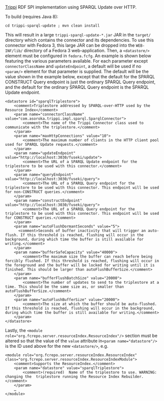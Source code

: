 [Trippi](http://trippi.sourceforge.net) RDF SPI implementation using SPARQL Update over HTTP.

To build (requires Java 8):

    cd trippi-sparql-update ; mvn clean install

This will result in a large `trippi-sparql-update-*.jar` JAR in the `target/` directory which contains the connector and its dependencies. To use this connector with Fedora 3, this large JAR can be dropped into the `WEB-INF/lib/` directory of a Fedora 3 web-application. Then, a `<datastore/>` element must be configured in `fedora.fcfg`. An example is shown below featuring the various parameters available. For each parameter except `connectorClassName` and `updateEndpoint`, a default will be used if no `<param/>` element for that parameter is supplied. The default will be the value shown in the example below, except that the default for the SPARQL CONSTRUCT Query endpoint is just the ordinary SPARQL Query endpoint, and the default for the ordinary SPARQL Query endpoint is the SPARQL Update endpoint. 


    <datastore id="sparqlTriplestore">
        <comment>Triplestore addressed by SPARQL-over-HTTP used by the Resource Index</comment>
        <param name="connectorClassName" value="com.asoroka.trippi.impl.sparql.SparqlConnector">
            <comment>The name of the Trippi Connector class used to communicate with the triplestore.</comment>
        </param>
        <param name="maxHttpConnections" value="10">
            <comment>The maximum number of clients in the HTTP client pool used for SPARQL Update requests.</comment>
        </param>
        <param name="updateEndpoint" value="http://localhost:3030/fuseki/update">
            <comment>The URL of a SPARQL Update endpoint for the triplestore to be used with this connector.</comment>
        </param>
        <param name="queryEndpoint" value="http://localhost:3030/fuseki/query">
            <comment>The URL of a SPARQL Query endpoint for the triplestore to be used with this connector. This endpoint will be used for non-CONSTRUCT queries.</comment>
        </param>
        <param name="constructEndpoint" value="http://localhost:3030/fuseki/query">
            <comment>The URL of a SPARQL Query endpoint for the triplestore to be used with this connector. This endpoint will be used for CONSTRUCT queries.</comment>
        </param>
        <param name="autoFlushDormantSeconds" value="5">
          <comment>Seconds of buffer inactivity that will trigger an auto-flush. If this threshold is reached, flushing will occur in the background, during which time the buffer is still available for writing.</comment>
        </param>
        <param name="bufferSafeCapacity" value="40000">
            <comment>The maximum size the buffer can reach before being forcibly flushed. If this threshold is reached, flushing will occur in the foreground and the buffer will be locked for writing until it is finished. This should be larger than autoFlushBufferSize.</comment>
        </param>
        <param name="bufferFlushBatchSize" value="20000">
            <comment>The number of updates to send to the triplestore at a time. This should be the same size as, or smaller than autoFlushBufferSize.</comment>
        </param>
        <param name="autoFlushBufferSize" value="20000">
            <comment>The size at which the buffer should be auto-flushed. If this threshold is reached, flushing will occur in the background, during which time the buffer is still available for writing.</comment>
        </param>
    </datastore>

Lastly, the `<module role="org.fcrepo.server.resourceIndex.ResourceIndex"/>` section must be altered so that the value of the `value` attribute in`<param name="datastore"/>` is the ID used above for the new `<datastore/>`, e.g.

    <module role="org.fcrepo.server.resourceIndex.ResourceIndex" class="org.fcrepo.server.resourceIndex.ResourceIndexModule">
        <comment>Supports the ResourceIndex.</comment>
        <param name="datastore" value="sparqlTriplestore">
            <comment>(required)  Name of the triplestore to use. WARNING: changing the  triplestore running the Resource Index Rebuilder.</comment>
        </param>
        …
    </module>

